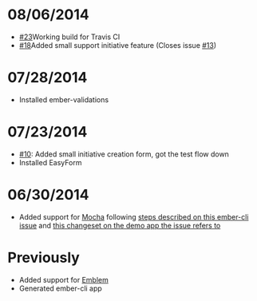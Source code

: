 08/06/2014
==========
* [#23](https://github.com/oliverbarnes/participate-frontend/pull/23)Working build for Travis CI
* [#18](https://github.com/oliverbarnes/participate-frontend/pull/18)Added small support initiative feature (Closes issue [#13](https://github.com/oliverbarnes/participate-frontend/issues/13))

07/28/2014
==========
* Installed ember-validations

07/23/2014
==========
* [#10](https://github.com/oliverbarnes/participate-frontend/pull/10): Added small initiative creation form, got the test flow down
* Installed EasyForm

06/30/2014
==========

* Added support for [Mocha](http://visionmedia.github.io/mocha/) following [steps described on this ember-cli issue](https://github.com/stefanpenner/ember-cli/issues/769) and [this changeset on the demo app the issue refers to](https://github.com/WMeldon/ember-cli-todos/compare/mocha-compat)

Previously
==========

* Added support for [Emblem](http://emblemjs.com)
* Generated ember-cli app

